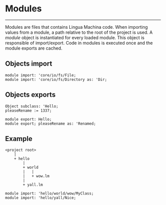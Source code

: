 # Modules

<hr>

Modules are files that contains Lingua Machina code. When importing values from a module, a path relative to the root of the project is used. A *module* object is instantiated for every loaded module. This object is responsible of import/export. Code in modules is executed once and the module exports are cached.



## Objects import

```
module import: 'core/io/fs/File;
module import: 'core/io/fs/Directory as: 'Dir;
```



## Objects exports

```
Object subclass: 'Hello;
pleaseRename := 1337;

module export: Hello;
module export; pleaseRename as: 'Renamed;
```



## Example

```
<project root>
    |
    + hello
        |
        + world
        |   |
        |   + wow.lm
        |
        + yall.lm
```

```
module import: 'hello/world/wow/MyClass;
module import: 'hello/yall/Nice;
```

